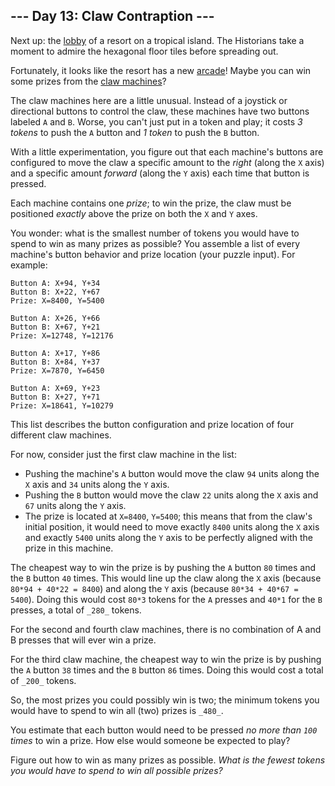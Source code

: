 ## \--- Day 13: Claw Contraption ---

Next up: the [lobby](/2020/day/24) of a resort on a tropical island. The Historians take a moment to admire the
hexagonal floor tiles before spreading out.

Fortunately, it looks like the resort has a new [arcade](https://en.wikipedia.org/wiki/Amusement%5Farcade)! Maybe you
can win some prizes from the [claw machines](https://en.wikipedia.org/wiki/Claw%5Fmachine)?

The claw machines here are a little unusual. Instead of a joystick or directional buttons to control the claw, these
machines have two buttons labeled `A` and `B`. Worse, you can't just put in a token and play; it costs _3 tokens_ to
push the `A` button and _1 token_ to push the `B` button.

With a little experimentation, you figure out that each machine's buttons are configured to move the claw a specific
amount to the _right_ (along the `X` axis) and a specific amount _forward_ (along the `Y` axis) each time that button is
pressed.

Each machine contains one _prize_; to win the prize, the claw must be positioned _exactly_ above the prize on both the
`X` and `Y` axes.

You wonder: what is the smallest number of tokens you would have to spend to win as many prizes as possible? You
assemble a list of every machine's button behavior and prize location (your puzzle input). For example:

```
Button A: X+94, Y+34
Button B: X+22, Y+67
Prize: X=8400, Y=5400

Button A: X+26, Y+66
Button B: X+67, Y+21
Prize: X=12748, Y=12176

Button A: X+17, Y+86
Button B: X+84, Y+37
Prize: X=7870, Y=6450

Button A: X+69, Y+23
Button B: X+27, Y+71
Prize: X=18641, Y=10279

```

This list describes the button configuration and prize location of four different claw machines.

For now, consider just the first claw machine in the list:

- Pushing the machine's `A` button would move the claw `94` units along the `X` axis and `34` units along the `Y` axis.
- Pushing the `B` button would move the claw `22` units along the `X` axis and `67` units along the `Y` axis.
- The prize is located at `X=8400`, `Y=5400`; this means that from the claw's initial position, it would need to move
  exactly `8400` units along the `X` axis and exactly `5400` units along the `Y` axis to be perfectly aligned with the
  prize in this machine.

The cheapest way to win the prize is by pushing the `A` button `80` times and the `B` button `40` times. This would line
up the claw along the `X` axis (because `80*94 + 40*22 = 8400`) and along the `Y` axis (because `80*34 + 40*67 = 5400`).
Doing this would cost `80*3` tokens for the `A` presses and `40*1` for the `B` presses, a total of `_280_` tokens.

For the second and fourth claw machines, there is no combination of A and B presses that will ever win a prize.

For the third claw machine, the cheapest way to win the prize is by pushing the `A` button `38` times and the `B` button
`86` times. Doing this would cost a total of `_200_` tokens.

So, the most prizes you could possibly win is two; the minimum tokens you would have to spend to win all (two) prizes is
`_480_`.

You estimate that each button would need to be pressed _no more than `100` times_ to win a prize. How else would someone
be expected to play?

Figure out how to win as many prizes as possible. _What is the fewest tokens you would have to spend to win all possible
prizes?_
